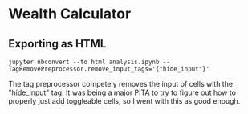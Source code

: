 # Wealth Calculator

## Exporting as HTML

`jupyter nbconvert --to html analysis.ipynb --TagRemovePreprocessor.remove_input_tags='{"hide_input"}'`

The tag preprocessor competely removes the input of cells with the "hide_input" tag. It was being a major PITA to try to figure out how to properly just add toggleable cells,
so I went with this as good enough.